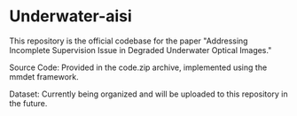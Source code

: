 # Underwater-aisi
This repository is the official codebase for the paper "Addressing Incomplete Supervision Issue in Degraded Underwater Optical Images."

Source Code: Provided in the code.zip archive, implemented using the mmdet framework.

Dataset: Currently being organized and will be uploaded to this repository in the future.

